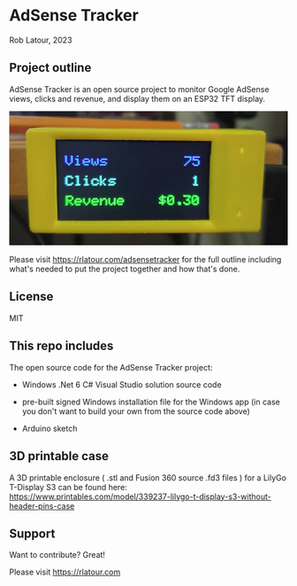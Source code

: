 # AdSense Tracker

Rob Latour, 2023

## Project outline

AdSense Tracker is an open source project to monitor Google AdSense views, clicks and revenue, and display them on an ESP32 TFT display.

![components](https://github.com/roblatour/adsensetracker/blob/main/exampledisplay.jpg)

Please visit https://rlatour.com/adsensetracker for the full outline including what's needed to put the project together and how that's done.

## License

MIT

## This repo includes

The open source code for the AdSense Tracker project:

- Windows .Net 6 C# Visual Studio solution source code

- pre-built signed Windows installation file for the Windows app
  (in case you don't want to build your own from the source code above)
  
- Arduino sketch
  
## 3D printable case 
  
A 3D printable enclosure ( .stl and Fusion 360 source .fd3  files ) for a LilyGo T-Display S3
can be found here: https://www.printables.com/model/339237-lilygo-t-display-s3-without-header-pins-case


## Support

Want to contribute? Great!

Please visit https://rlatour.com 

